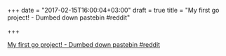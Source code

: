 +++
date = "2017-02-15T16:00:04+03:00"
draft = true
title = "My first go project! - Dumbed down pastebin  #reddit"

+++

<p><a href="https://t.co/stOZS8W4wa">My first go project! - Dumbed down pastebin  #reddit</a></p>
